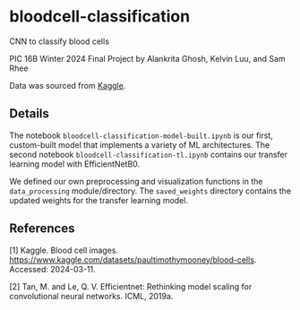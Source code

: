 # bloodcell-classification

CNN to classify blood cells

PIC 16B Winter 2024 Final Project by Alankrita Ghosh, Kelvin Luu, and Sam Rhee

Data was sourced from [Kaggle](https://www.kaggle.com/datasets/paultimothymooney/blood-cells).

## Details
The notebook `bloodcell-classification-model-built.ipynb` is our first, custom-built model that implements
a variety of ML architectures. The second notebook `bloodcell-classification-tl.ipynb` contains our
transfer learning model with EfficientNetB0. 

We defined our own preprocessing and visualization functions in the `data_processing` module/directory.
The `saved_weights` directory contains the updated weights for the transfer learning model.

## References
[1] Kaggle. Blood cell images. <https://www.kaggle.com/datasets/paultimothymooney/blood-cells>. Accessed: 2024-03-11.

[2] Tan, M. and Le, Q. V. Efficientnet: Rethinking model scaling for convolutional neural networks. ICML, 2019a.
